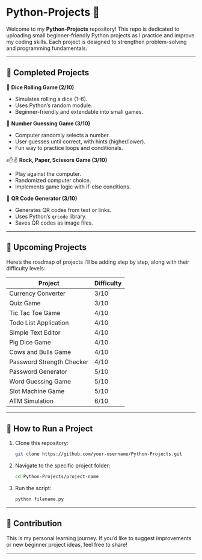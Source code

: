 # Python-Projects 🐍

Welcome to my **Python-Projects** repository!
This repo is dedicated to uploading small beginner-friendly Python projects as I practice and improve my coding skills. Each project is designed to strengthen problem-solving and programming fundamentals.

---

## 📌 Completed Projects

🎲 **Dice Rolling Game (2/10)**

* Simulates rolling a dice (1–6).
* Uses Python’s random module.
* Beginner-friendly and extendable into small games.

🔢 **Number Guessing Game (3/10)**

* Computer randomly selects a number.
* User guesses until correct, with hints (higher/lower).
* Fun way to practice loops and conditionals.

✊✋✌️ **Rock, Paper, Scissors Game (3/10)**

* Play against the computer.
* Randomized computer choice.
* Implements game logic with if-else conditions.

🔳 **QR Code Generator (3/10)**

* Generates QR codes from text or links.
* Uses Python’s `qrcode` library.
* Saves QR codes as image files.

---

## 🚀 Upcoming Projects

Here’s the roadmap of projects I’ll be adding step by step, along with their difficulty levels:

| Project                   | Difficulty |
| ------------------------- | ---------- |
| Currency Converter        | 3/10       |
| Quiz Game                 | 3/10       |
| Tic Tac Toe Game          | 4/10       |
| Todo List Application     | 4/10       |
| Simple Text Editor        | 4/10       |
| Pig Dice Game             | 4/10       |
| Cows and Bulls Game       | 4/10       |
| Password Strength Checker | 4/10       |
| Password Generator        | 5/10       |
| Word Guessing Game        | 5/10       |
| Slot Machine Game         | 5/10       |
| ATM Simulation            | 6/10       |

---

## 🔧 How to Run a Project

1. Clone this repository:

   ```bash
   git clone https://github.com/your-username/Python-Projects.git
   ```
2. Navigate to the specific project folder:

   ```bash
   cd Python-Projects/project-name
   ```
3. Run the script:

   ```bash
   python filename.py
   ```

---

## 🙌 Contribution

This is my personal learning journey. If you’d like to suggest improvements or new beginner project ideas, feel free to share!

---
